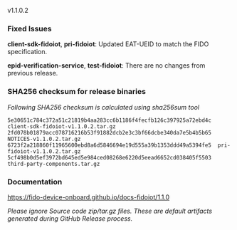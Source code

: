 v1.1.0.2

### Fixed Issues

**client-sdk-fidoiot**, **pri-fidoiot**: Updated EAT-UEID to match the FIDO specification.

**epid-verification-service**, **test-fidoiot**: There are no changes from previous release.  

### SHA256 checksum for release binaries

*Following SHA256 checksum is calculated using sha256sum tool*
```
5e30651c784c372a51c21819b4aa283cc6b1186f4fecfb126c397925a72ebd4c  client-sdk-fidoiot-v1.1.0.2.tar.gz
2fd078b01879acc078716216b53f91882dcb2e3c3bf66dcbe340da7e5b4b5b65  NOTICES-v1.1.0.2.tar.gz
6723f2a218860f11965600ebd8a6d5846694e19d555a39b1353ddd49a5394fe5  pri-fidoiot-v1.1.0.2.tar.gz
5cf498b0d5ef3972bd645ed5e984ced08268e6220d5eead6652cd038405f5503  third-party-components.tar.gz

```


### Documentation

https://fido-device-onboard.github.io/docs-fidoiot/1.1.0

*Please ignore Source code zip/tar.gz files. These are default artifacts generated during GitHub Release process.*

